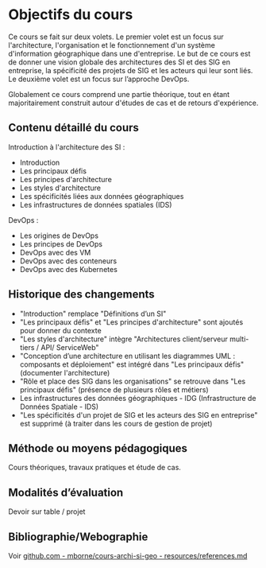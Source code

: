 # Objectifs du cours

Ce cours se fait sur deux volets. Le premier volet est un focus sur l'architecture, l'organisation et le
fonctionnement d'un système d'information géographique dans une d'entreprise. Le but de ce cours est de 
donner une vision globale des architectures des SI et des SIG en entreprise, la spécificité des projets de SIG 
et les acteurs qui leur sont liés. Le deuxième volet est un focus sur l’approche DevOps.

Globalement ce cours comprend une partie théorique, tout en étant majoritairement construit autour 
d'études de cas et de retours d'expérience.

## Contenu détaillé du cours 

Introduction à l'architecture des SI :

* Introduction
* Les principaux défis
* Les principes d'architecture
* Les styles d'architecture
* Les spécificités liées aux données géographiques
* Les infrastructures de données spatiales (IDS)

DevOps :

* Les origines de DevOps
* Les principes de DevOps
* DevOps avec des VM
* DevOps avec des conteneurs
* DevOps avec des Kubernetes

## Historique des changements

* "Introduction" remplace "Définitions d’un SI"
* "Les principaux défis" et "Les principes d'architecture" sont ajoutés pour donner du contexte
* "Les styles d'architecture" intègre "Architectures client/serveur multi-tiers / API/ ServiceWeb"
* "Conception d’une architecture en utilisant les diagrammes UML : composants et déploiement" est intégré dans "Les principaux défis" (documenter l'architecture)
* "Rôle et place des SIG dans les organisations" se retrouve dans "Les principaux défis" (présence de plusieurs rôles et métiers)
* Les infrastructures des données géographiques - IDG (Infrastructure de Données Spatiale - IDS)
* "Les spécificités d'un projet de SIG et les acteurs des SIG en entreprise" est supprimé (à traiter dans les cours de gestion de projet)

## Méthode ou moyens pédagogiques

Cours théoriques, travaux pratiques et étude de cas.

## Modalités d’évaluation

Devoir sur table / projet

## Bibliographie/Webographie

Voir [github.com - mborne/cours-archi-si-geo - resources/references.md](https://github.com/mborne/cours-archi-si-geo/blob/master/resources/references.md#r%C3%A9f%C3%A9rences)

